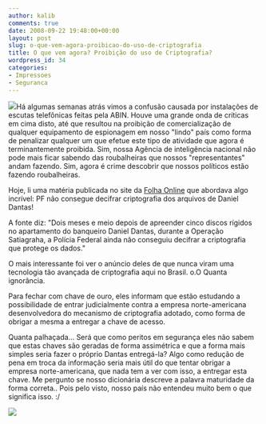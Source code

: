 ```yaml
---
author: kalib
comments: true
date: 2008-09-22 19:48:00+00:00
layout: post
slug: o-que-vem-agora-proibicao-do-uso-de-criptografia
title: O que vem agora? Proibição do uso de Criptografia?
wordpress_id: 34
categories:
- Impressoes
- Seguranca
---
```


[![](http://3.bp.blogspot.com/_5kfJplBiYy0/SNf7Yjh3k9I/AAAAAAAAAJU/r5cyTX6pCKw/s200/cripto.gif)](http://3.bp.blogspot.com/_5kfJplBiYy0/SNf7Yjh3k9I/AAAAAAAAAJU/r5cyTX6pCKw/s1600-h/cripto.gif)Há algumas semanas atrás vimos a confusão causada por instalações de escutas telefônicas feitas pela ABIN. Houve uma grande onda de críticas em cima disto, até que resultou na proibição de comercialização de qualquer equipamento de espionagem em nosso "lindo" país como forma de penalizar qualquer um que efetue este tipo de atividade que agora é terminantemente proibida. Sim, nossa Agência de inteligência nacional não pode mais ficar sabendo das roubalheiras que nossos "representantes" andam fazendo. Sim, agora é crime descobrir que nossos políticos estão fazendo roubalheiras.  

Hoje, li uma matéria publicada no site da [Folha Online](http://www1.folha.uol.com.br/folha/brasil/ult96u447378.shtml) que abordava algo incrível: PF não consegue decifrar criptografia dos arquivos de Daniel Dantas!




A fonte diz: "Dois meses e meio depois de apreender cinco discos rígidos no apartamento do banqueiro Daniel Dantas, durante a Operação Satiagraha, a Polícia Federal ainda não conseguiu decifrar a criptografia que protege os dados."




O mais interessante foi ver o anúncio deles de que nunca viram uma tecnologia tão avançada de criptografia aqui no Brasil. o.O Quanta ignorância.




Para fechar com chave de ouro, eles informam que estão estudando a possibilidade de entrar judicialmente contra a empresa norte-americana desenvolvedora do mecanismo de criptografia adotado, como forma de obrigar a mesma a entregar a chave de acesso.




Quanta palhaçada... Será que como peritos em segurança eles não sabem que estas chaves são geradas de forma assimétrica e que a forma mais simples seria fazer o próprio Dantas entregá-la? Algo como redução de pena em troca da informação seria mais útil do que tentar obrigar a empresa norte-americana, que nada tem a ver com isso, a entregar esta chave. Me pergunto se nosso dicionária descreve a palavra maturidade da forma correta.. Pois pelo visto, nosso país não entendeu muito bem o que significa isso. :/




![](http://img376.imageshack.us/img376/8000/userbar635980sd7.gif)



